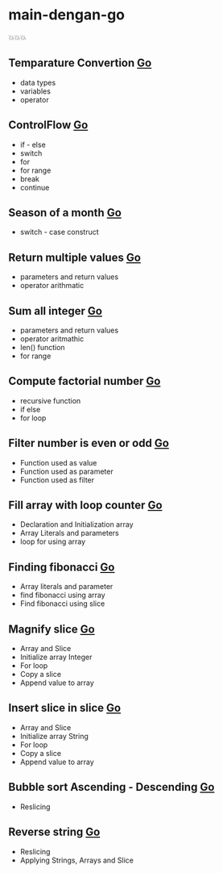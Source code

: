 # main-dengan-go
:boom::boom::boom:

## Temparature Convertion [Go](https://github.com/rans0/main-dengan-go/blob/master/temperatureConvertion.go)
* data types
* variables
* operator

## ControlFlow [Go](https://github.com/rans0/main-dengan-go/blob/master/controlflow.go)
* if - else
* switch
* for
* for range
* break 
* continue

## Season of a month [Go](https://github.com/rans0/main-dengan-go/blob/master/seasonofaMonth.go)
* switch - case construct

## Return multiple values [Go](https://github.com/rans0/main-dengan-go/blob/master/multipleReturnValues.go)
* parameters and return values
* operator arithmatic

## Sum all integer [Go](https://github.com/rans0/main-dengan-go/blob/master/sumAllIntegers.go)
* parameters and return values
* operator aritmathic
* len() function
* for range

## Compute factorial number [Go](https://github.com/rans0/main-dengan-go/blob/master/computeFactorialNumber.go)
* recursive function
* if else
* for loop

## Filter number is even or odd [Go](https://github.com/rans0/main-dengan-go/blob/master/isEvenOrOdd.go)
* Function used as value
* Function used as parameter
* Function used as filter

## Fill array with loop counter [Go](https://github.com/rans0/main-dengan-go/blob/master/fillArrayWithLoopCounter.go)
* Declaration and Initialization array
* Array Literals and parameters
* loop for using array

## Finding fibonacci [Go](https://github.com/rans0/main-dengan-go/blob/master/findingFibonacci.go)
* Array literals and parameter
* find fibonacci using array
* Find fibonacci using slice

## Magnify slice [Go](https://github.com/rans0/main-dengan-go/blob/master/magnifySlice.go)
* Array and Slice
* Initialize array Integer
* For loop
* Copy a slice
* Append value to array

## Insert slice in slice [Go](https://github.com/rans0/main-dengan-go/blob/master/insertSliceInSlice.go)
* Array and Slice
* Initialize array String
* For loop
* Copy a slice
* Append value to array

## Bubble sort Ascending - Descending [Go](https://github.com/rans0/main-dengan-go/blob/master/bubbleSort.go)
* Reslicing

## Reverse string [Go](https://github.com/rans0/main-dengan-go/blob/master/reverseString.go)
* Reslicing
* Applying Strings, Arrays and Slice

